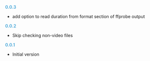 
**<span style="color:#56adda">0.0.3</span>**
- add option to read duration from format section of ffprobe output

**<span style="color:#56adda">0.0.2</span>**
- Skip checking non-video files

**<span style="color:#56adda">0.0.1</span>**
- Initial version

